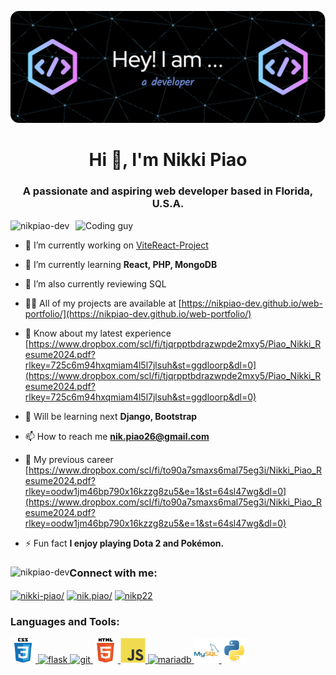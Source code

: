 ![Header](./github-header-image.png)
<h1 align="center">Hi 👋, I'm Nikki Piao</h1>
<h3 align="center">A passionate and aspiring web developer based in Florida, U.S.A.</h3>
<img align="right" alt="Coding guy" width="400" src="https://camo.githubusercontent.com/19db51af5f90f1b152bc0b9078f5fe97053955be5074f03f17019c70345bdcdb/68747470733a2f2f6d69726f2e6d656469756d2e636f6d2f6d61782f313336302f302a37513379765349765f7430696f4a2d5a2e676966" alt="">

<p align="left"> <img src="https://komarev.com/ghpvc/?username=nikpiao-dev&label=Profile%20views&color=0e75b6&style=flat" alt="nikpiao-dev" /> </p>

- 🔭 I’m currently working on [ViteReact-Project](https://github.com/nikpiao-dev/ViteReact-Project)

- 🌱 I’m currently learning **React, PHP, MongoDB**
- 🌱 I’m  also currently reviewing SQL

- 👨‍💻 All of my projects are available at [https://nikpiao-dev.github.io/web-portfolio/](https://nikpiao-dev.github.io/web-portfolio/)

- 📄 Know about my latest experience [https://www.dropbox.com/scl/fi/tjqrpptbdrazwpde2mxy5/Piao_Nikki_Resume2024.pdf?rlkey=725c6m94hxqmiam4l5l7jlsuh&st=ggdloorp&dl=0](https://www.dropbox.com/scl/fi/tjqrpptbdrazwpde2mxy5/Piao_Nikki_Resume2024.pdf?rlkey=725c6m94hxqmiam4l5l7jlsuh&st=ggdloorp&dl=0)

- 🌱 Will be learning next **Django, Bootstrap**

- 📫 How to reach me **nik.piao26@gmail.com**

- 📝 My previous career [https://www.dropbox.com/scl/fi/to90a7smaxs6mal75eg3i/Nikki_Piao_Resume2024.pdf?rlkey=oodw1jm46bp790x16kzzg8zu5&e=1&st=64sl47wg&dl=0](https://www.dropbox.com/scl/fi/to90a7smaxs6mal75eg3i/Nikki_Piao_Resume2024.pdf?rlkey=oodw1jm46bp790x16kzzg8zu5&e=1&st=64sl47wg&dl=0)

- ⚡ Fun fact **I enjoy playing Dota 2 and Pokémon.**

<div>
  <p><img align="left" src="https://github-readme-stats.vercel.app/api/top-langs?username=nikpiao-dev&show_icons=true&locale=en&layout=compact" alt="nikpiao-dev" /></p>
 <h3 align="left">Connect with me:</h3>
<p align="left">
<a href="https://linkedin.com/in/nikki-piao/" target="blank"><img align="center" src="https://raw.githubusercontent.com/rahuldkjain/github-profile-readme-generator/master/src/images/icons/Social/linked-in-alt.svg" alt="nikki-piao/" height="30" width="40" /></a>
<a href="https://fb.com/nik.piao/" target="blank"><img align="center" src="https://raw.githubusercontent.com/rahuldkjain/github-profile-readme-generator/master/src/images/icons/Social/facebook.svg" alt="nik.piao/" height="30" width="40" /></a>
<a href="https://instagram.com/nikp22" target="blank"><img align="center" src="https://raw.githubusercontent.com/rahuldkjain/github-profile-readme-generator/master/src/images/icons/Social/instagram.svg" alt="nikp22" height="30" width="40" /></a>
</p>

<h3 align="left">Languages and Tools:</h3>
<p align="left"> <a href="https://www.w3schools.com/css/" target="_blank" rel="noreferrer"> <img src="https://raw.githubusercontent.com/devicons/devicon/master/icons/css3/css3-original-wordmark.svg" alt="css3" width="40" height="40"/> </a> <a href="https://flask.palletsprojects.com/" target="_blank" rel="noreferrer"> <img src="https://www.vectorlogo.zone/logos/pocoo_flask/pocoo_flask-icon.svg" alt="flask" width="40" height="40"/> </a> <a href="https://git-scm.com/" target="_blank" rel="noreferrer"> <img src="https://www.vectorlogo.zone/logos/git-scm/git-scm-icon.svg" alt="git" width="40" height="40"/> </a> <a href="https://www.w3.org/html/" target="_blank" rel="noreferrer"> <img src="https://raw.githubusercontent.com/devicons/devicon/master/icons/html5/html5-original-wordmark.svg" alt="html5" width="40" height="40"/> </a> <a href="https://developer.mozilla.org/en-US/docs/Web/JavaScript" target="_blank" rel="noreferrer"> <img src="https://raw.githubusercontent.com/devicons/devicon/master/icons/javascript/javascript-original.svg" alt="javascript" width="40" height="40"/> </a> <a href="https://mariadb.org/" target="_blank" rel="noreferrer"> <img src="https://www.vectorlogo.zone/logos/mariadb/mariadb-icon.svg" alt="mariadb" width="40" height="40"/> </a> <a href="https://www.mysql.com/" target="_blank" rel="noreferrer"> <img src="https://raw.githubusercontent.com/devicons/devicon/master/icons/mysql/mysql-original-wordmark.svg" alt="mysql" width="40" height="40"/> </a> <a href="https://www.python.org" target="_blank" rel="noreferrer"> <img src="https://raw.githubusercontent.com/devicons/devicon/master/icons/python/python-original.svg" alt="python" width="40" height="40"/> </a> </p>
</div>

